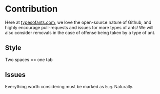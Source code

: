 # Contribution

Here at [typesofants.com](http://typesofants.com), we love the open-source nature of Github, and highly encourage pull-requests and issues for more types of ants! We will also consider removals in the case of offense being taken by a type of ant.

## Style

Two spaces == one tab

## Issues

Everything worth considering must be marked as `bug`. Naturally.
